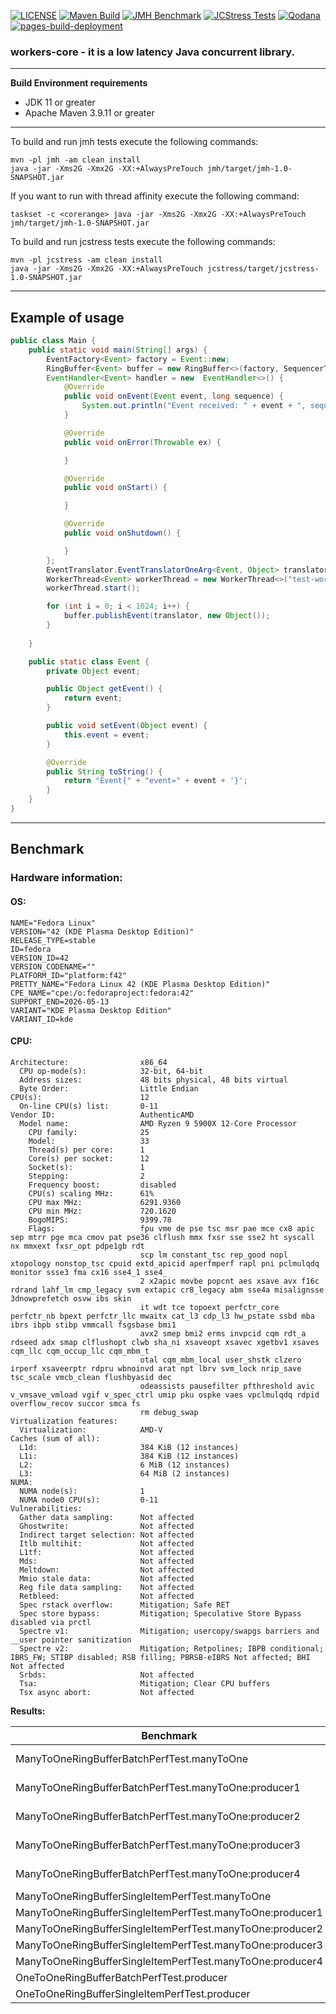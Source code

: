 [![LICENSE](https://img.shields.io/badge/License-MIT-blue.svg)](https://github.com/ryntric/workers-core-parent/blob/master/LICENSE)
[![Maven Build](https://github.com/ryntric/workers-core-parent/actions/workflows/build.yml/badge.svg)](https://github.com/ryntric/workers-core-parent/actions/workflows/build.yml)
[![JMH Benchmark](https://github.com/ryntric/workers-core-parent/actions/workflows/jmh.yml/badge.svg)](https://github.com/ryntric/workers-core-parent/actions/workflows/jmh.yml)
[![JCStress Tests](https://github.com/ryntric/workers-core-parent/actions/workflows/jcstress.yml/badge.svg)](https://github.com/ryntric/workers-core-parent/actions/workflows/jcstress.yml)
[![Qodana](https://github.com/ryntric/workers-core-parent/actions/workflows/qodana_code_quality.yml/badge.svg)](https://github.com/ryntric/workers-core-parent/actions/workflows/qodana_code_quality.yml)
[![pages-build-deployment](https://github.com/ryntric/workers-core-parent/actions/workflows/pages/pages-build-deployment/badge.svg)](https://github.com/ryntric/workers-core-parent/actions/workflows/pages/pages-build-deployment)

### workers-core - it is a low latency Java concurrent library.

---
**Build Environment requirements**
- JDK 11 or greater
- Apache Maven 3.9.11 or greater

---
To build and run jmh tests execute the following commands:
```shell
mvn -pl jmh -am clean install
java -jar -Xms2G -Xmx2G -XX:+AlwaysPreTouch jmh/target/jmh-1.0-SNAPSHOT.jar
```

If you want to run with thread affinity execute the following command:
```shell
taskset -c <corerange> java -jar -Xms2G -Xmx2G -XX:+AlwaysPreTouch jmh/target/jmh-1.0-SNAPSHOT.jar 
```


To build and run jcstress tests execute the following commands:
```shell
mvn -pl jcstress -am clean install
java -jar -Xms2G -Xmx2G -XX:+AlwaysPreTouch jcstress/target/jcstress-1.0-SNAPSHOT.jar 
```
---

Example of usage
--- 

```java
public class Main {
    public static void main(String[] args) {
        EventFactory<Event> factory = Event::new;
        RingBuffer<Event> buffer = new RingBuffer<>(factory, SequencerType.SINGLE_PRODUCER, WaitPolicy.SPINNING, 1024);
        EventHandler<Event> handler = new  EventHandler<>() {
            @Override
            public void onEvent(Event event, long sequence) {
                System.out.println("Event received: " + event + ", sequence: " + sequence);
            }

            @Override
            public void onError(Throwable ex) {

            }

            @Override
            public void onStart() {

            }

            @Override
            public void onShutdown() {

            }
        };
        EventTranslator.EventTranslatorOneArg<Event, Object> translator = Event::setEvent;
        WorkerThread<Event> workerThread = new WorkerThread<>("test-worker", new ThreadGroup("thread-group"), buffer, WaitPolicy.PARKING, handler, BatchSizeLimit._1_2);
        workerThread.start();

        for (int i = 0; i < 1024; i++) {
            buffer.publishEvent(translator, new Object());
        }
        
    }

    public static class Event {
        private Object event;

        public Object getEvent() {
            return event;
        }

        public void setEvent(Object event) {
            this.event = event;
        }

        @Override
        public String toString() {
            return "Event{" + "event=" + event + '}';
        }
    }
}
```

---
## Benchmark

### Hardware information:

#### OS:

```text
NAME="Fedora Linux"
VERSION="42 (KDE Plasma Desktop Edition)"
RELEASE_TYPE=stable
ID=fedora
VERSION_ID=42
VERSION_CODENAME=""
PLATFORM_ID="platform:f42"
PRETTY_NAME="Fedora Linux 42 (KDE Plasma Desktop Edition)"
CPE_NAME="cpe:/o:fedoraproject:fedora:42"
SUPPORT_END=2026-05-13
VARIANT="KDE Plasma Desktop Edition"
VARIANT_ID=kde
```

#### CPU:

```text
Architecture:                x86_64
  CPU op-mode(s):            32-bit, 64-bit
  Address sizes:             48 bits physical, 48 bits virtual
  Byte Order:                Little Endian
CPU(s):                      12
  On-line CPU(s) list:       0-11
Vendor ID:                   AuthenticAMD
  Model name:                AMD Ryzen 9 5900X 12-Core Processor
    CPU family:              25
    Model:                   33
    Thread(s) per core:      1
    Core(s) per socket:      12
    Socket(s):               1
    Stepping:                2
    Frequency boost:         disabled
    CPU(s) scaling MHz:      61%
    CPU max MHz:             6291.9360
    CPU min MHz:             720.1620
    BogoMIPS:                9399.78
    Flags:                   fpu vme de pse tsc msr pae mce cx8 apic sep mtrr pge mca cmov pat pse36 clflush mmx fxsr sse sse2 ht syscall nx mmxext fxsr_opt pdpe1gb rdt
                             scp lm constant_tsc rep_good nopl xtopology nonstop_tsc cpuid extd_apicid aperfmperf rapl pni pclmulqdq monitor ssse3 fma cx16 sse4_1 sse4_
                             2 x2apic movbe popcnt aes xsave avx f16c rdrand lahf_lm cmp_legacy svm extapic cr8_legacy abm sse4a misalignsse 3dnowprefetch osvw ibs skin
                             it wdt tce topoext perfctr_core perfctr_nb bpext perfctr_llc mwaitx cat_l3 cdp_l3 hw_pstate ssbd mba ibrs ibpb stibp vmmcall fsgsbase bmi1 
                             avx2 smep bmi2 erms invpcid cqm rdt_a rdseed adx smap clflushopt clwb sha_ni xsaveopt xsavec xgetbv1 xsaves cqm_llc cqm_occup_llc cqm_mbm_t
                             otal cqm_mbm_local user_shstk clzero irperf xsaveerptr rdpru wbnoinvd arat npt lbrv svm_lock nrip_save tsc_scale vmcb_clean flushbyasid dec
                             odeassists pausefilter pfthreshold avic v_vmsave_vmload vgif v_spec_ctrl umip pku ospke vaes vpclmulqdq rdpid overflow_recov succor smca fs
                             rm debug_swap
Virtualization features:     
  Virtualization:            AMD-V
Caches (sum of all):         
  L1d:                       384 KiB (12 instances)
  L1i:                       384 KiB (12 instances)
  L2:                        6 MiB (12 instances)
  L3:                        64 MiB (2 instances)
NUMA:                        
  NUMA node(s):              1
  NUMA node0 CPU(s):         0-11
Vulnerabilities:             
  Gather data sampling:      Not affected
  Ghostwrite:                Not affected
  Indirect target selection: Not affected
  Itlb multihit:             Not affected
  L1tf:                      Not affected
  Mds:                       Not affected
  Meltdown:                  Not affected
  Mmio stale data:           Not affected
  Reg file data sampling:    Not affected
  Retbleed:                  Not affected
  Spec rstack overflow:      Mitigation; Safe RET
  Spec store bypass:         Mitigation; Speculative Store Bypass disabled via prctl
  Spectre v1:                Mitigation; usercopy/swapgs barriers and __user pointer sanitization
  Spectre v2:                Mitigation; Retpolines; IBPB conditional; IBRS_FW; STIBP disabled; RSB filling; PBRSB-eIBRS Not affected; BHI Not affected
  Srbds:                     Not affected
  Tsa:                       Mitigation; Clear CPU buffers
  Tsx async abort:           Not affected

```

**Results:**

| Benchmark                                                 | Mode  | Cnt | Score          | Error          | Units |
| --------------------------------------------------------- | ------|-----|----------------|----------------| ----- |
| ManyToOneRingBufferBatchPerfTest.manyToOne                | thrpt | 5   | 633888117.801  | ± 22445370.207 | ops/s |
| ManyToOneRingBufferBatchPerfTest.manyToOne:producer1      | thrpt | 5   | 158096131.392  | ±  6493754.594 | ops/s |
| ManyToOneRingBufferBatchPerfTest.manyToOne:producer2      | thrpt | 5   | 158349082.843  | ±  6794095.824 | ops/s |
| ManyToOneRingBufferBatchPerfTest.manyToOne:producer3      | thrpt | 5   | 158816849.255  | ±  5161001.374 | ops/s |
| ManyToOneRingBufferBatchPerfTest.manyToOne:producer4      | thrpt | 5   | 158626054.311  | ±  5381796.289 | ops/s |
| ManyToOneRingBufferSingleItemPerfTest.manyToOne           | thrpt | 5   | 38105340.990   | ±   840096.599 | ops/s |
| ManyToOneRingBufferSingleItemPerfTest.manyToOne:producer1 | thrpt | 5   | 9531410.450    | ±   905999.350 | ops/s |
| ManyToOneRingBufferSingleItemPerfTest.manyToOne:producer2 | thrpt | 5   | 9550906.957    | ±   478558.760 | ops/s |
| ManyToOneRingBufferSingleItemPerfTest.manyToOne:producer3 | thrpt | 5   | 9454564.351    | ±   603505.427 | ops/s |
| ManyToOneRingBufferSingleItemPerfTest.manyToOne:producer4 | thrpt | 5   | 9568459.232    | ±   442088.816 | ops/s |
| OneToOneRingBufferBatchPerfTest.producer                  | thrpt | 5   | 436154321.131  | ±   410209.874 | ops/s |
| OneToOneRingBufferSingleItemPerfTest.producer             | thrpt | 5   | 145633732.829  | ±   604711.778 | ops/s |
